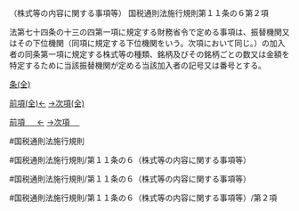 （株式等の内容に関する事項等）
国税通則法施行規則第１１条の６第２項

法第七十四条の十三の四第一項に規定する財務省令で定める事項は、振替機関又はその下位機関（同項に規定する下位機関をいう。次項において同じ。）の加入者の同条第一項に規定する株式等の種類、銘柄及びその銘柄ごとの数又は金額を特定するために当該振替機関が定める当該加入者の記号又は番号とする。

[条(全)](国税通則法施行規則＿第１１条の６_.md)

[前項(全)←](国税通則法施行規則＿第１１条の６第１項_.md)    [→次項(全)](国税通則法施行規則＿第１１条の６第３項_.md)

[前項 　 ←](国税通則法施行規則＿第１１条の６第１項.md)    [→次項 　 ](国税通則法施行規則＿第１１条の６第３項.md)



#国税通則法施行規則

#国税通則法施行規則/第１１条の６（株式等の内容に関する事項等）

#国税通則法施行規則/第１１条の６（株式等の内容に関する事項等）

#国税通則法施行規則/第１１条の６（株式等の内容に関する事項等）/第２項

